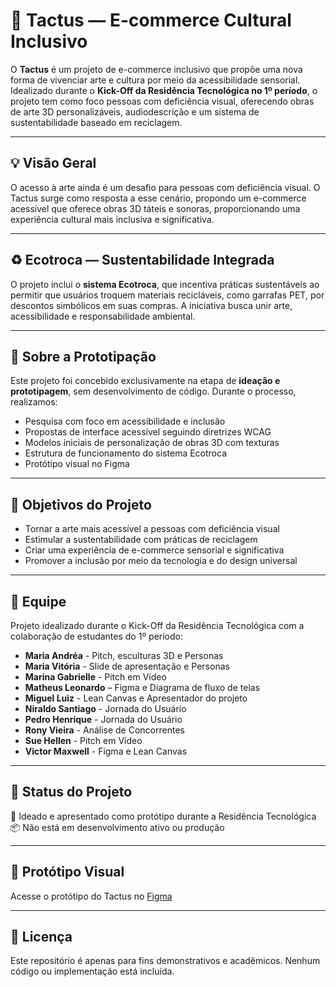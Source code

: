 # 🌵 Tactus — E-commerce Cultural Inclusivo

O **Tactus** é um projeto de e-commerce inclusivo que propõe uma nova forma de vivenciar arte e cultura por meio da acessibilidade sensorial. Idealizado durante o **Kick-Off da Residência Tecnológica no 1º período**, o projeto tem como foco pessoas com deficiência visual, oferecendo obras de arte 3D personalizáveis, audiodescrição e um sistema de sustentabilidade baseado em reciclagem.

---

## 💡 Visão Geral

O acesso à arte ainda é um desafio para pessoas com deficiência visual. O Tactus surge como resposta a esse cenário, propondo um e-commerce acessível que oferece obras 3D táteis e sonoras, proporcionando uma experiência cultural mais inclusiva e significativa.

---

## ♻️ Ecotroca — Sustentabilidade Integrada

O projeto inclui o **sistema Ecotroca**, que incentiva práticas sustentáveis ao permitir que usuários troquem materiais recicláveis, como garrafas PET, por descontos simbólicos em suas compras. A iniciativa busca unir arte, acessibilidade e responsabilidade ambiental.

---

## 🔧 Sobre a Prototipação

Este projeto foi concebido exclusivamente na etapa de **ideação e prototipagem**, sem desenvolvimento de código. Durante o processo, realizamos:

- Pesquisa com foco em acessibilidade e inclusão
- Propostas de interface acessível seguindo diretrizes WCAG
- Modelos iniciais de personalização de obras 3D com texturas
- Estrutura de funcionamento do sistema Ecotroca
- Protótipo visual no Figma

---

## 🎯 Objetivos do Projeto

- Tornar a arte mais acessível a pessoas com deficiência visual
- Estimular a sustentabilidade com práticas de reciclagem
- Criar uma experiência de e-commerce sensorial e significativa
- Promover a inclusão por meio da tecnologia e do design universal

---

## 👥 Equipe

Projeto idealizado durante o Kick-Off da Residência Tecnológica com a colaboração de estudantes do 1º período:
- **Maria Andréa** - Pitch, esculturas 3D e Personas
- **Maria Vitória** - Slide de apresentação e Personas
- **Marina Gabrielle** - Pitch em Vídeo
- **Matheus Leonardo** – Figma e Diagrama de fluxo de telas
- **Miguel Luiz** - Lean Canvas e Apresentador do projeto 
- **Niraldo Santiago** - Jornada do Usuário
- **Pedro Henrique** - Jornada do Usuário
- **Rony Vieira** - Análise de Concorrentes
- **Sue Hellen** - Pitch em Vídeo
- **Victor Maxwell** - Figma e Lean Canvas

---

## 📍 Status do Projeto

🧠 Ideado e apresentado como protótipo durante a Residência Tecnológica  
📦 Não está em desenvolvimento ativo ou produção

---

## 📐 Protótipo Visual

Acesse o protótipo do Tactus no [Figma](https://www.figma.com/design/tUxMLmuRgNqa8z3ttBs85c/Untitled?node-id=1-4&t=bGXlXCtytqp2AeYu-1) 

---

## 📄 Licença

Este repositório é apenas para fins demonstrativos e acadêmicos. Nenhum código ou implementação está incluída.
